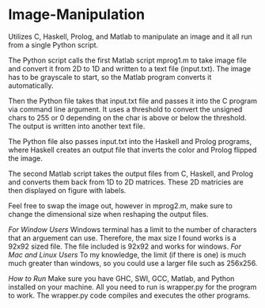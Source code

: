 # Image-Manipulation
Utilizes C, Haskell, Prolog, and Matlab to manipulate an image and it all run from a single Python script.

The Python script calls the first Matlab script mprog1.m to take image file and convert it from 2D to 1D and written to a text file (input.txt). The image has to be grayscale to start, so the Matlab program converts it automatically.

Then the Python file takes that input.txt file and passes it into the C program via command line argument. It uses a threshold to convert the unsigned chars to 255 or 0 depending on the char is above or below the threshold.
The output is written into another text file.

The Python file also passes input.txt into the Haskell and Prolog programs, where Haskell creates an output file that inverts the color and Prolog flipped the image.

The second Matlab script takes the output files from C, Haskell, and Prolog and converts them back from 1D to 2D matrices. These 2D matricies are then displayed on figure with labels.

Feel free to swap the image out, however in mprog2.m, make sure to change the dimensional size when reshaping the output files.

*For Window Users*
Windows terminal has a limit to the number of characters that an arguement can use. Therefore, the max size I found works is a 92x92 sized file. The file included is 92x92 and works for windows.
*For Mac and Linux Users*
To my knowledge, the limit (if there is one) is much much greater than windows, so you could use a larger file such as 256x256.


*How to Run*
Make sure you have GHC, SWI, GCC, Matlab, and Python installed on your machine. All you need to run is wrapper.py for the program to work. The wrapper.py code compiles and executes the other programs.

